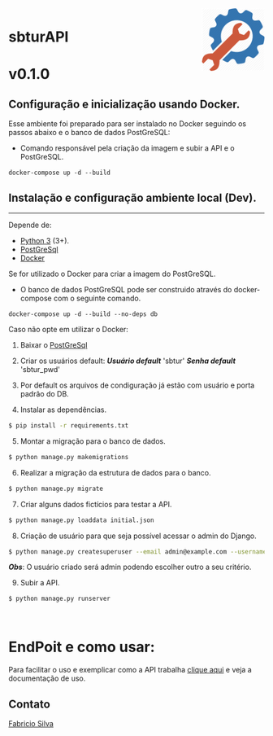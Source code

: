 <img src="docs/roi.png" width="123px" alt="verifica.me" align="right">

# sbturAPI

# v0.1.0

## Configuração e inicialização usando Docker.
Esse ambiente foi preparado para ser instalado no Docker seguindo os passos abaixo e o banco de dados PostGreSQL:

* Comando responsável pela criação da imagem e subir a API e o PostGreSQL.
```
docker-compose up -d --build
```

## Instalação e configuração ambiente local (Dev).
***
Depende de:
* [Python 3](https://www.python.org/downloads/) (3+).
* [PostGreSql](https://www.postgresql.org/download/windows/)
* [Docker](https://hub.docker.com/editions/community/docker-ce-desktop-windows)

Se for utilizado o Docker para criar a imagem do PostGreSQL.

* O banco de dados PostGreSQL pode ser construido através do docker-compose com o seguinte comando.
```
docker-compose up -d --build --no-deps db
```

Caso não opte em utilizar o Docker:
1. Baixar o [PostGreSql](https://www.postgresql.org/download/windows/)
2. Criar os usuários default:
***Usuário default*** 'sbtur'
***Senha default*** 'sbtur_pwd'
3. Por default os arquivos de condiguração já estão com usuário e porta padrão do DB.

4. Instalar as dependências.
```sh
$ pip install -r requirements.txt
```

5. Montar a migração para o banco de dados.
```sh
$ python manage.py makemigrations
```

6. Realizar a migração da estrutura de dados para o banco.
```sh
$ python manage.py migrate
```

7. Criar alguns dados fictícios para testar a API.
```sh
$ python manage.py loaddata initial.json
```

8. Criação de usuário para que seja possível acessar o admin do Django.
```sh
$ python manage.py createsuperuser --email admin@example.com --username admin
```
***Obs***: O usuário criado será admin podendo escolher outro a seu critério.

9. Subir a API.
```sh
$ python manage.py runserver
```

&nbsp;

# EndPoit e como usar:
Para facilitar o uso e exemplicar como a API trabalha [clique aqui](https://fabricioadenir.github.io/sbturAPI/) e veja a documentação de uso.

## Contato


[Fabricio Silva](mailto:fabricioadenir@gmail.com)